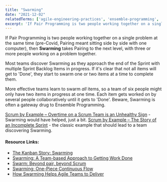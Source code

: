 ```yaml
---
title: "Swarming"
date: "2021-12-02"
relatedTerms: ['agile-engineering-practices', 'ensemble-programming', 'pair-programming']
excerpt: 'If Pair Programming is two people working together on a single problem at the same time'
---
```


If Pair Programming is two people working together on a single problem at the same time (pre-Covid, Pairing meant sitting side by side with one computer), then **Swarming** takes Pairing to the next level, with three or more people working on a problem together.

Most teams discover Swarming as they approach the end of the Sprint with multiple Sprint Backlog Items in progress. If it's clear that not all items will get to 'Done', they start to swarm one or two items at a time to complete them.

More effective teams learn to swarm _all_ items, so a team of six people might only have two items in progress at one time. Each item gets worked on by several people collaboratively until it gets to 'Done'. Beware, Swarming is often a gateway drug to Ensemble Programming.

[Scrum by Example – Overtime on a Scrum Team is an Unhealthy Sign](/blog/scrummaster-tales-overtime-on-a-scrum-team-is-an-unhealthy-sign) - Swarming would have helped, just a bit. [Scrum by Example – The Story of an Incomplete Sprint](/blog/scrum-by-example-the-story-of-an-incomplete-sprint) - the classic example that should lead to a team discovering Swarming.

#### Resource Links:

- [The Kanban Story: Swarming](https://brodzinski.com/2010/05/kanban-swarming.html)
- [Swarming: A Team-based Approach to Getting Work Done](https://medium.com/agile-outside-the-box/swarming-a-team-based-approach-to-getting-work-done-1434243f38b8)
- [Swarm: Beyond pair, beyond Scrum](https://www.agilealliance.org/resources/experience-reports/swarm-beyond-pair-beyond-scrum/)
- [Swarming: One-Piece Continuous Flow](http://scrumbook.org/product-organization-pattern-language/development-team/swarming--one-piece-continuous-flow.html)
- [How Swarming Helps Agile Teams to Deliver](https://www.infoq.com/news/2013/02/swarming-agile-teams-deliver/)

